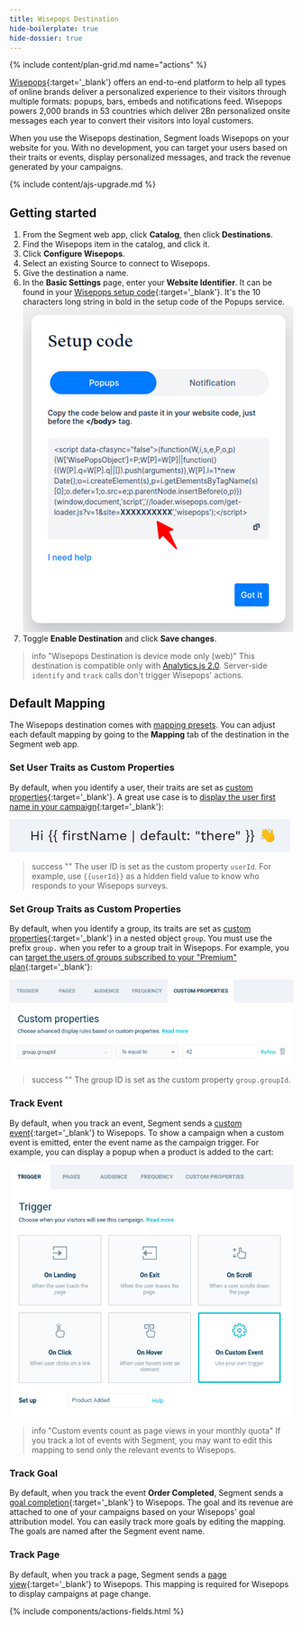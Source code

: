 ```yaml
---
title: Wisepops Destination
hide-boilerplate: true
hide-dossier: true
---
```


{% include content/plan-grid.md name="actions" %}

[Wisepops](https://wisepops.com/){:target='_blank'} offers an end-to-end platform to help all types of online brands deliver a personalized experience to their visitors through multiple formats: popups, bars, embeds and notifications feed.
Wisepops powers 2,000 brands in 53 countries which deliver 2Bn personalized onsite messages each year to convert their visitors into loyal customers.

When you use the Wisepops destination, Segment loads Wisepops on your website for you. With no development, you can target your users based on their traits or events, display personalized messages, and track the revenue generated by your campaigns.

{% include content/ajs-upgrade.md %}


## Getting started

1. From the Segment web app, click **Catalog**, then click **Destinations**.
2. Find the Wisepops item in the catalog, and click it.
3. Click **Configure Wisepops**.
4. Select an existing Source to connect to Wisepops.
5. Give the destination a name.
6. In the **Basic Settings** page, enter your **Website Identifier**. It can be found in your [Wisepops setup code](https://app.wisepops.com/f/settings/websites){:target='_blank'}. It's the 10 characters long string in bold in the setup code of the Popups service.
   ![Wisepops setup code](images/wisepops-setup-code.png)
7. Toggle **Enable Destination** and click **Save changes**.

> info "Wisepops Destination is device mode only (web)"
> This destination is compatible only with [Analytics.js 2.0](https://segment.com/docs/connections/sources/catalog/libraries/website/javascript/). Server-side `identify` and `track` calls don't trigger Wisepops' actions.


## Default Mapping

The Wisepops destination comes with [mapping presets](#available-presets). You can adjust each default mapping by going to the **Mapping** tab of the destination in the Segment web app.

### Set User Traits as Custom Properties

By default, when you identify a user, their traits are set as [custom properties](https://support.wisepops.com/article/yrdyv1tfih-set-up-custom-properties){:target='_blank'}.
A great use case is to [display the user first name in your campaign](https://support.wisepops.com/article/snksb93jrq-personalize-the-content-of-your-popup-on-the-fly){:target='_blank'}:

![User first name](images/wisepops-user-first-name.png)

> success ""
> The user ID is set as the custom property `userId`. For example, use `{{userId}}` as a hidden field value to know who responds to your Wisepops surveys.

### Set Group Traits as Custom Properties

By default, when you identify a group, its traits are set as [custom properties](https://support.wisepops.com/article/yrdyv1tfih-set-up-custom-properties){:target='_blank'} in a nested object `group`.
You must use the prefix `group.` when you refer to a group trait in Wisepops.
For example, you can [target the users of groups subscribed to your "Premium" plan](https://support.wisepops.com/article/yrdyv1tfih-set-up-custom-properties#defining-custom-conditions){:target='_blank'}:

![Group ID](images/wisepops-group-id.png)

> success ""
> The group ID is set as the custom property `group.groupId`.

### Track Event

By default, when you track an event, Segment sends a [custom event](https://support.wisepops.com/article/zbpq1z0exk-set-up-custom-events-to-trigger-popups){:target='_blank'} to Wisepops.
To show a campaign when a custom event is emitted, enter the event name as the campaign trigger.
For example, you can display a popup when a product is added to the cart:

![Event Product Added](images/wisepops-custom-event.png)

> info "Custom events count as page views in your monthly quota"
> If you track a lot of events with Segment, you may want to edit this mapping to send only the relevant events to Wisepops.

### Track Goal

By default, when you track the event **Order Completed**, Segment sends a [goal completion](https://support.wisepops.com/article/mx3z8na6yb-set-up-goal-tracking){:target='_blank'} to Wisepops.
The goal and its revenue are attached to one of your campaigns based on your Wisepops' goal attribution model.
You can easily track more goals by editing the mapping.
The goals are named after the Segment event name.

### Track Page

By default, when you track a page, Segment sends a [page view](https://support.wisepops.com/article/uymb5lywhi-wisepops-on-single-page-applications){:target='_blank'} to Wisepops.
This mapping is required for Wisepops to display campaigns at page change.


{% include components/actions-fields.html %}
